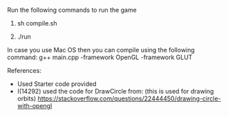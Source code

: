 Run the following commands to run the game

1)	sh compile.sh

2)	./run

In case you use Mac OS then you can compile using the following command:
g++ main.cpp -framework OpenGL -framework GLUT

References:
* Used Starter code provided
* I(14292) used the code for DrawCircle from: (this is used for drawing orbits)
https://stackoverflow.com/questions/22444450/drawing-circle-with-opengl
